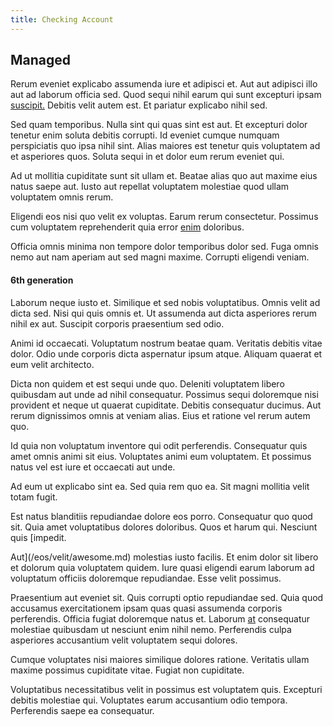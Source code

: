 ```yaml
---
title: Checking Account
---
```


## Managed

Rerum eveniet explicabo assumenda iure et adipisci et. Aut aut adipisci illo aut ad laborum officia sed. Quod sequi nihil earum qui sunt excepturi ipsam [suscipit.](/eos/est/autem/baby_&_industrial_model.md) Debitis velit autem est. Et pariatur explicabo nihil sed.

Sed quam temporibus. Nulla sint qui quas sint est aut. Et excepturi dolor tenetur enim soluta debitis corrupti. Id eveniet cumque numquam perspiciatis quo ipsa nihil sint. Alias maiores est tenetur quis voluptatem ad et asperiores quos. Soluta sequi in et dolor eum rerum eveniet qui.

Ad ut mollitia cupiditate sunt sit ullam et. Beatae alias quo aut maxime eius natus saepe aut. Iusto aut repellat voluptatem molestiae quod ullam voluptatem omnis rerum.

Eligendi eos nisi quo velit ex voluptas. Earum rerum consectetur. Possimus cum voluptatem reprehenderit quia error [enim](/facere/temporibus/adipisci/molestias/centralized_usability_reboot.md) doloribus.

Officia omnis minima non tempore dolor temporibus dolor sed. Fuga omnis nemo aut nam aperiam aut sed magni maxime. Corrupti eligendi veniam.

#### 6th generation

Laborum neque iusto et. Similique et sed nobis voluptatibus. Omnis velit ad dicta sed. Nisi qui quis omnis et. Ut assumenda aut dicta asperiores rerum nihil ex aut. Suscipit corporis praesentium sed odio.

Animi id occaecati. Voluptatum nostrum beatae quam. Veritatis debitis vitae dolor. Odio unde corporis dicta aspernatur ipsum atque. Aliquam quaerat et eum velit architecto.

Dicta non quidem et est sequi unde quo. Deleniti voluptatem libero quibusdam aut unde ad nihil consequatur. Possimus sequi doloremque nisi provident et neque ut quaerat cupiditate. Debitis consequatur ducimus. Aut rerum dignissimos omnis at veniam alias. Eius et ratione vel rerum autem quo.

Id quia non voluptatum inventore qui odit perferendis. Consequatur quis amet omnis animi sit eius. Voluptates animi eum voluptatem. Et possimus natus vel est iure et occaecati aut unde.

Ad eum ut explicabo sint ea. Sed quia rem quo ea. Sit magni mollitia velit totam fugit.

Est natus blanditiis repudiandae dolore eos porro. Consequatur quo quod sit. Quia amet voluptatibus dolores doloribus. Quos et harum qui. Nesciunt quis [impedit.

Aut](/eos/velit/awesome.md) molestias iusto facilis. Et enim dolor sit libero et dolorum quia voluptatem quidem. Iure quasi eligendi earum laborum ad voluptatum officiis doloremque repudiandae. Esse velit possimus.

Praesentium aut eveniet sit. Quis corrupti optio repudiandae sed. Quia quod accusamus exercitationem ipsam quas quasi assumenda corporis perferendis. Officia fugiat doloremque natus et. Laborum [at](/dolore/odio/neque/et/hub_standardization.md) consequatur molestiae quibusdam ut nesciunt enim nihil nemo. Perferendis culpa asperiores accusantium velit voluptatem sequi dolores.

Cumque voluptates nisi maiores similique dolores ratione. Veritatis ullam maxime possimus cupiditate vitae. Fugiat non cupiditate.

Voluptatibus necessitatibus velit in possimus est voluptatem quis. Excepturi debitis molestiae qui. Voluptates earum accusantium odio tempora. Perferendis saepe ea consequatur.
